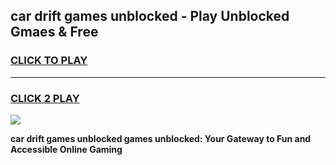 
## car drift games unblocked - Play Unblocked Gmaes & Free
<h3>
<a href="https://news.freeplayer.one?title=car_drift_games_unblocked&ref=16F">CLICK TO PLAY</a></h3>
<hr>

<h3>
<a href="https://news.freeplayer.one?title=car_drift_games_unblocked&ref=16F">CLICK 2 PLAY</a>
  
</h3>

<a href="https://news.freeplayer.one?title=car_drift_games_unblocked&ref=16F/"><img src="https://clearcache.store/games.png"></a>


**car drift games unblocked games unblocked: Your Gateway to Fun and Accessible Online Gaming**
